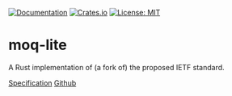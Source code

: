 [![Documentation](https://docs.rs/moq-transfork/badge.svg)](https://docs.rs/moq-transfork/)
[![Crates.io](https://img.shields.io/crates/v/moq-transfork.svg)](https://crates.io/crates/moq-transfork)
[![License: MIT](https://img.shields.io/badge/License-MIT-blue.svg)](LICENSE-MIT)

# moq-lite

A Rust implementation of (a fork of) the proposed IETF standard.

[Specification](https://datatracker.ietf.org/doc/draft-lcurley-moq-transfork/)
[Github](https://github.com/kixelated/moq-drafts)
